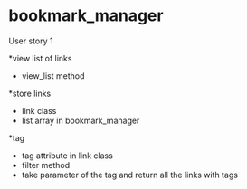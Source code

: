 # bookmark_manager

User story 1

*view list of links
  - view_list method

*store links
  - link class
  - list array in bookmark_manager

*tag
  - tag attribute in link class
  - filter method
  - take parameter of the tag and return all the links with tags
